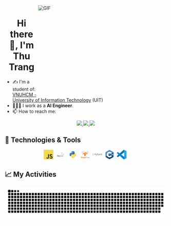 <img alt="GIF" align="right" src="https://media.giphy.com/media/2IudUHdI075HL02Pkk/giphy.gif" width="400px" height="270" />

<h1 align="center">Hi there 👋, I'm Thu Trang</h1>

- ✍ I'm a student of: [VNUHCM - University of Information Technology](https://www.uit.edu.vn/) (UIT)
- 👨🏻‍💻 I work as a **AI Engineer**.
- 📫 How to reach me: 
<p align="center">
  <a href="https://www.facebook.com/dththutrang/" alt="Facebook">
    <img src="https://img.icons8.com/fluent/48/000000/facebook-new.png" target="_blank" />
  </a> 
  <a href="https://github.com/DoThiThuTrang" alt="Github">
    <img src="https://img.icons8.com/fluent/48/000000/github.png"/>
  </a>
  <a href="mailto:dothithutrangntk@gmail.com" alt="Email">
    <img src="https://img.icons8.com/fluent/48/000000/mailing.png"/>
  </a>
</p>

## 🔧 Technologies & Tools

<div align="center">
  <code><img height="30" src="https://raw.githubusercontent.com/github/explore/80688e429a7d4ef2fca1e82350fe8e3517d3494d/topics/javascript/javascript.png"></code>&nbsp;
  <code><img height="30" src="https://github.com/github/explore/blob/bdb16798c8e64ee4111cc080b0a4afcc0adf7136/topics/mysql/mysql.png"></code>&nbsp;
  <code><img height="30" src="https://github.com/github/explore/blob/bdb16798c8e64ee4111cc080b0a4afcc0adf7136/topics/python/python.png"></code>&nbsp;
  <code><img height="30" src="https://github.com/github/explore/blob/bdb16798c8e64ee4111cc080b0a4afcc0adf7136/topics/tensorflow/tensorflow.png"></code>&nbsp;
  <code><img height="30" src="https://github.com/github/explore/blob/bdb16798c8e64ee4111cc080b0a4afcc0adf7136/topics/pytorch/pytorch.png"></code>&nbsp;
  <code><img height="30" src="https://github.com/github/explore/blob/bdb16798c8e64ee4111cc080b0a4afcc0adf7136/topics/cpp/cpp.png"></code>&nbsp;
  <code><img height="30" src="https://raw.githubusercontent.com/github/explore/80688e429a7d4ef2fca1e82350fe8e3517d3494d/topics/visual-studio-code/visual-studio-code.png"></code>&nbsp;
</div>

## 📈 My Activities

![Snake animation](https://github.com/Karhdo/Karhdo/blob/output/github-contribution-grid-snake.svg)
